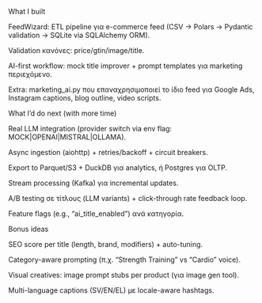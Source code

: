 What I built

FeedWizard: ETL pipeline για e-commerce feed (CSV → Polars → Pydantic validation → SQLite via SQLAlchemy ORM).

Validation κανόνες: price/gtin/image/title.

AI-first workflow: mock title improver + prompt templates για marketing περιεχόμενο.

Extra: marketing_ai.py που επαναχρησιμοποιεί το ίδιο feed για Google Ads, Instagram captions, blog outline, video scripts.

What I’d do next (with more time)

Real LLM integration (provider switch via env flag: MOCK|OPENAI|MISTRAL|OLLAMA).

Async ingestion (aiohttp) + retries/backoff + circuit breakers.

Export to Parquet/S3 + DuckDB για analytics, ή Postgres για OLTP.

Stream processing (Kafka) για incremental updates.

A/B testing σε τίτλους (LLM variants) + click-through rate feedback loop.

Feature flags (e.g., “ai_title_enabled”) ανά κατηγορία.

Bonus ideas

SEO score per title (length, brand, modifiers) + auto-tuning.

Category-aware prompting (π.χ. “Strength Training” vs “Cardio” voice).

Visual creatives: image prompt stubs per product (για image gen tool).

Multi-language captions (SV/EN/EL) με locale-aware hashtags.
